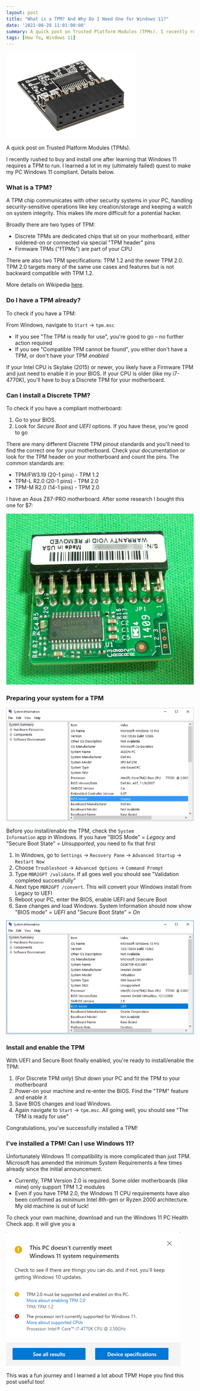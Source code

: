 ```yaml
---
layout: post
title: "What is a TPM? And Why Do I Need One for Windows 11?"
date: '2021-08-28 11:01:00:00'
summary: A quick post on Trusted Platform Modules (TPMs). I recently rushed to buy and install one after learning that Windows 11 requires a TPM to run ...
tags: [How To, Windows 11]
---
```


![](/img/posts/tpm-module.png)

A quick post on Trusted Platform Modules (TPMs).
 
I recently rushed to buy and install one after learning that Windows 11 requires a TPM to run. I learned a lot in my (ultimately failed) quest to make my PC Windows 11 compliant. Details below.


### What is a TPM?

A TPM chip communicates with other security systems in your PC, handling security-sensitive operations like key creation/storage and keeping a watch on system integrity. This makes life more difficult for a potential hacker.

Broadly there are two types of TPM:

- Discrete TPMs are dedicated chips that sit on your motherboard, either soldered-on or connected via special "TPM header" pins
- Firmware TPMs ("fTPMs") are part of your CPU

There are also two TPM specifications: TPM 1.2 and the newer TPM 2.0. TPM 2.0 targets many of the same use cases and features but is not backward compatible with TPM 1.2.

More details on Wikipedia <a href="https://en.wikipedia.org/wiki/Trusted_Platform_Module#TPM_1.2_vs_TPM_2.0" target="_blank">here</a>.


### Do I have a TPM already?

To check if you have a TPM:

From Windows, navigate to <code>Start</code> → <code>tpm.msc</code> 

* If you see "The TPM is ready for use", you're good to go – no further action required
* If you see "Compatible TPM cannot be found", you either don't have a TPM, or don't have your TPM *enabled*

If your Intel CPU is Skylake (2015) or newer, you likely have a Firmware TPM and just need to enable it in your BIOS. If your CPU is older (like my i7-4770K), you'll have to buy a Discrete TPM for your motherboard.


### Can I install a Discrete TPM?

To check if you have a compliant motherboard:

1. Go to your BIOS. 
2. Look for *Secure Boot* and *UEFI* options. If you have these, you're good to go

There are many different Discrete TPM pinout standards and you'll need to find the correct one for your motherboard. Check your documentation or look for the TPM header on your motherboard and count the pins. The common standards are:

- TPM/FW3.19 (20-1 pins) - TPM 1.2
- TPM-L R2.0 (20-1 pins) - TPM 2.0
- TPM-M R2.0 (14-1 pins) - TPM 2.0

I have an Asus Z87-PRO motherboard. After some research I bought this one for $7: 

![](/img/posts/supermicro-tpm-module.jpg)


### Preparing your system for a TPM

![](/img/posts/secureboot-legacy-mode.png)

Before you install/enable the TPM, check the <code>System Information</code> app in Windows. If you have "BIOS Mode" = *Legacy* and "Secure Boot State" = *Unsupported*, you need to fix that first

1. In Windows, go to <code>Settings</code> → <code>Recovery Pane</code> → <code>Advanced Startup</code> → <code>Restart Now</code>
2. Choose <code>Troubleshoot</code> → <code>Advanced Options</code> → <code>Command Prompt</code>
3. Type <code>MBR2GPT /validate</code>. If all goes well you should see "Validation completed successfully" 
4. Next type <code>MBR2GPT /convert</code>. This will convert your Windows install from Legacy to UEFI
5. Reboot your PC, enter the BIOS, enable UEFI and Secure Boot
6. Save changes and load Windows. System Information should now show "BIOS mode" = *UEFI* and "Secure Boot State" = *On*

![](/img/posts/uefi-secureboot-bios-mode.png)


### Install and enable the TPM

With UEFI and Secure Boot finally enabled, you're ready to install/enable the TPM:

1. (For Discrete TPM only) Shut down your PC and fit the TPM to your motherboard
2. Power-on your machine and re-enter the BIOS. Find the "TPM" feature and enable it
3. Save BIOS changes and load Windows. 
4. Again navigate to <code>Start</code> → <code>tpm.msc</code>. All going well, you should see "The TPM is ready for use"

Congratulations, you've successfully installed a TPM!


### I've installed a TPM! Can I use Windows 11?

Unfortunately Windows 11 compatibility is more complicated than just TPM. Microsoft has amended the minimum System Requirements a few times already since the initial announcement.

* Currently, TPM Version 2.0 is required. Some older motherboards (like mine) only support TPM 1.2 modules 
* Even if you have TPM 2.0, the Windows 11 CPU requirements have also been confirmed as *minimum* Intel 8th-gen or Ryzen 2000 architecture. My old machine is out of luck!

To check your own machine, download and run the Windows 11 PC Health Check app. It will give you a 

![](/img/posts/windows-11-pc-health-check-app-tool.png)

This was a fun journey and I learned a lot about TPM! Hope you find this post useful too!



